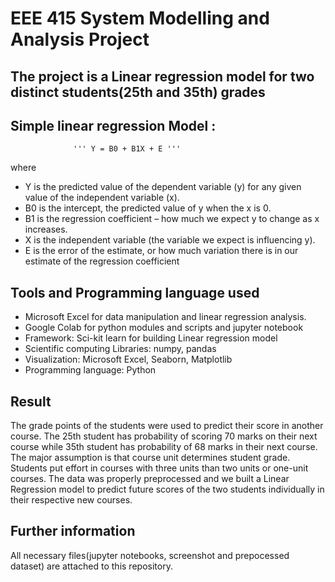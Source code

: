 # EEE 415 System Modelling and Analysis Project
## The project is a Linear regression model for two distinct students(25th and 35th) grades

## Simple linear regression Model :
                  ''' Y = B0 + B1X + E '''
 where
- Y is the predicted value of the dependent variable (y) for any given value of the 
independent variable (x).
- B0 is the intercept, the predicted value of y when the x is 0.
- B1 is the regression coefficient – how much we expect y to change as x increases.
- X is the independent variable (the variable we expect is influencing y).
- E is the error of the estimate, or how much variation there is in our estimate of the 
regression coefficient

## Tools and Programming language used
- Microsoft Excel for data manipulation and linear regression analysis.
- Google Colab for python modules and scripts and jupyter notebook
- Framework: Sci-kit learn for building Linear regression model
- Scientific computing Libraries: numpy, pandas
- Visualization: Microsoft Excel, Seaborn, Matplotlib
- Programming language: Python

## Result
The grade points of the students were used to predict their score in another course. The 25th
student has probability of scoring 70 marks on their next course while 35th student has 
probability of 68 marks in their next course. The major assumption is that course unit determines 
student grade. Students put effort in courses with three units than two units or one-unit courses.
The data was properly preprocessed and we built a Linear Regression model to predict future 
scores of the two students individually in their respective new courses.

## Further information
All necessary files(jupyter notebooks, screenshot and prepocessed dataset) are attached to this repository.
